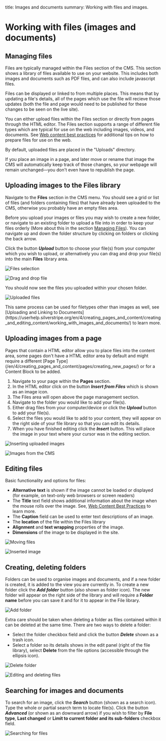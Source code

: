 title: Images and documents
summary: Working with files and images.


# Working with files (images and documents)

## Managing files

Files are typically managed within the Files section of the CMS. This section shows a library of files available to use on your website. This includes both images and documents such as PDF files, and can also include javascript files.

Files can be displayed or linked to from multiple places. This means that by updating a file's details, all of the pages which use the file will recieve those updates (both the file and page would need to be published for these changes to be seen on the live site).

You can either upload files within the Files section or directly from pages through the HTML editor. The Files section supports a range of different file types which are typical for use on the web including images, videos, and documents. See [Web content best practices](https://userhelp.silverstripe.org/en/4/creating_pages_and_content/web_content_best_practices/) for additional tips on how to prepare files for use on the web. 

<div class="note" markdown="1">
By default, uploaded files are placed in the "Uploads" directory.

If you place an image in a page, and later move or rename that image the CMS will automatically keep track of those changes, so your webpage will remain unchanged—you don't even have to republish the page.
</div>


## Uploading images to the Files library

Navigate to the **Files** section in the CMS menu. You should see a grid or list of files (and folders containing files) that have already been uploaded to the CMS, otherwise you probably have an empty files area.

Before you upload your images or files you may wish to create a new folder, or navigate to an existing folder to upload a file into in order to keep your files orderly (More about this in the section [Managing Files](https://userhelp.silverstripe.org/en/4/creating_pages_and_content/working_with_images_and_documents/#managing-files)). You can navigate up and down the folder structure by clicking on folders or clicking the back arrow.

Click the button ***Upload*** button to choose your file(s) from your computer which you wish to upload, or alternatively you can drag and drop your file(s) into the main **Files** library area.

![Files selection](/_images/files-section.png)

![Drag and drop file](/_images/files-drag-drop.png)

You should now see the files you uploaded within your chosen folder.

![Uploaded files](/_images/files-uploaded.png)

<div class="note" markdown="1">
This same process can be used for filetypes other than images as well, see [Uploading and Linking to Documents](https://userhelp.silverstripe.org/en/4/creating_pages_and_content/creating_and_editing_content/working_with_images_and_documents/) to learn more.
</div>


## Uploading images from a page

<div class="note" markdown="1">
Pages that contain a HTML editor allow you to place files into the content area, some pages don't have a HTML editor area by default and might require a different [Page Type](/en/4/creating_pages_and_content/pages/creating_new_pages/) or for a Content Block to be added.
</div>

1. Navigate to your page within the **Pages** section.
2. In the HTML editor click on the button ***Insert from Files*** which is shown as an image icon.  
3. The Files area will open above the page management section.
4. Navigate to the folder you would like to add your file(s).
5. Either drag files from your computer/device or click the ***Upload*** button to add your file(s). 
6. Select the files you would like to add to your content, they will appear on the right side of your file library so that you can edit its details. 
7. When you have finished editing click the ***Insert*** button. This will place the image in your text where your cursor was in the editing section.

![Inserting uploaded images](/_images/Insert-Images.png)

![Images from the CMS](/_images/Images-from-cms.png)


## Editing files

Basic functionality and options for files:
* **Alternative text** is shown if the image cannot be loaded or displayed (for example, on text-only web browsers or screen readers)
* The **Title** text field shows additional information about the image when the mouse rolls over the image. See, [Web Content Best Practices](03_Web_Content_Best_Practices) to learn more.
* The **Caption** field can be used to enter text descriptions of an image.
* The **location** of the file within the Files library
* **Alignment** and **text wrapping** properties of the image.
* **Dimensions** of the image to be displayed in the site. 

![Moving files](/_images/Move-file.png)

<!-- Details and Permissions -->

![Inserted image](/_images/Inserted-image.png)


## Creating, deleting folders

Folders can be used to organise images and documents, and if a new folder is created, it is added to the view you are currently in. To create a new folder click the ***Add folder*** button (also shown as folder icon). The new folder will appear on the right side of the library and will require a **Folder name** before you can save it and for it to appear in the File library. 

![Add folder](/_images/add-folder.png)

Extra care should be taken when deleting a folder as files contained within it can be deleted at the same time. There are two ways to delete a folder: 

* Select the folder checkbox field and click the button ***Delete*** shown as a trash icon.
* Select a folder so its details shows in the edit panel (right of the file library), select **Delete** from the file options (accessible through the ellipsis icon).

![Delete folder](/_images/delete-folder.png)

![Editing and deleting files](/_images/Edit-delete-files.png)


## Searching for images and documents

To search for an image, click the ***Search*** button (shown as a search icon). Type the whole or partial search term to  locate file(s). Click the button ***Advanced*** (or shown as an downward arrow) if you wish to filter by **File type**, **Last changed** or **Limit to current folder and its sub-folders** checkbox field.

![Searching for files](/_images/search-files.png)

